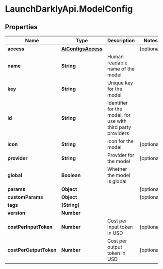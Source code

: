 # LaunchDarklyApi.ModelConfig

## Properties

Name | Type | Description | Notes
------------ | ------------- | ------------- | -------------
**access** | [**AiConfigsAccess**](AiConfigsAccess.md) |  | [optional] 
**name** | **String** | Human readable name of the model | 
**key** | **String** | Unique key for the model | 
**id** | **String** | Identifier for the model, for use with third party providers | 
**icon** | **String** | Icon for the model | [optional] 
**provider** | **String** | Provider for the model | [optional] 
**global** | **Boolean** | Whether the model is global | 
**params** | **Object** |  | [optional] 
**customParams** | **Object** |  | [optional] 
**tags** | **[String]** |  | 
**version** | **Number** |  | 
**costPerInputToken** | **Number** | Cost per input token in USD | [optional] 
**costPerOutputToken** | **Number** | Cost per output token in USD | [optional] 



